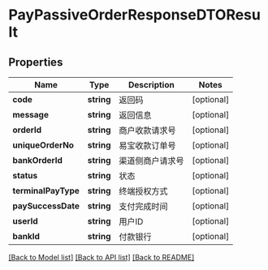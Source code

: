 # PayPassiveOrderResponseDTOResult

## Properties
Name | Type | Description | Notes
------------ | ------------- | ------------- | -------------
**code** | **string** | 返回码 | [optional] 
**message** | **string** | 返回信息 | [optional] 
**orderId** | **string** | 商户收款请求号 | [optional] 
**uniqueOrderNo** | **string** | 易宝收款订单号 | [optional] 
**bankOrderId** | **string** | 渠道侧商户请求号 | [optional] 
**status** | **string** | 状态 | [optional] 
**terminalPayType** | **string** | 终端授权方式 | [optional] 
**paySuccessDate** | **string** | 支付完成时间 | [optional] 
**userId** | **string** | 用户ID | [optional] 
**bankId** | **string** | 付款银行 | [optional] 

[[Back to Model list]](../README.md#documentation-for-models) [[Back to API list]](../README.md#documentation-for-api-endpoints) [[Back to README]](../README.md)


